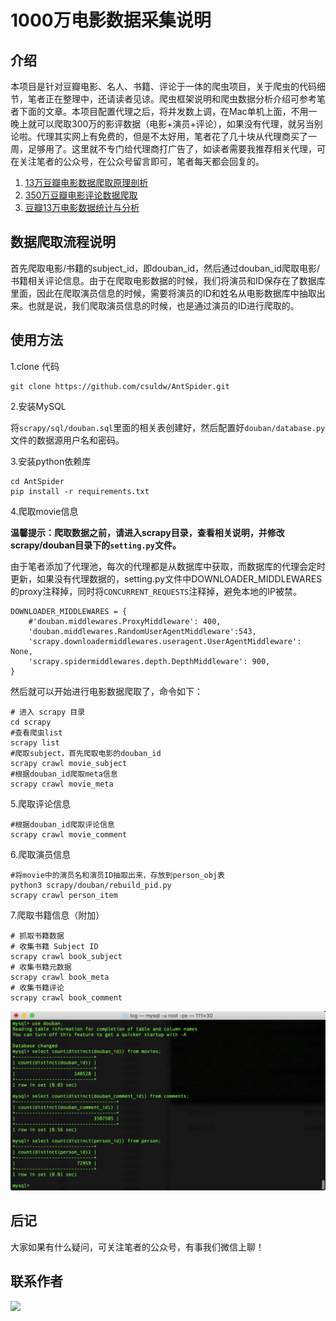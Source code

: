 # 1000万电影数据采集说明

## 介绍

本项目是针对豆瓣电影、名人、书籍、评论于一体的爬虫项目，关于爬虫的代码细节，笔者正在整理中，还请读者见谅。爬虫框架说明和爬虫数据分析介绍可参考笔者下面的文章。本项目配置代理之后，将并发数上调，在Mac单机上面，不用一晚上就可以爬取300万的影评数据（电影+演员+评论），如果没有代理，就另当别论啦。代理其实网上有免费的，但是不太好用，笔者花了几十块从代理商买了一周，足够用了。这里就不专门给代理商打广告了，如读者需要我推荐相关代理，可在关注笔者的公众号，在公众号留言即可，笔者每天都会回复的。


1. [13万豆瓣电影数据爬取原理剖析](http://www.csuldw.com/2019/08/29/2019-08-29-douban-spider/)
2. [350万豆瓣电影评论数据爬取](http://www.csuldw.com/2019/09/05/2019-09-05-douban-comment-stat/)
3. [豆瓣13万电影数据统计与分析](http://www.csuldw.com/2019/08/12/2019-08-12-douban-movies-statistics/)


## 数据爬取流程说明


首先爬取电影/书籍的subject_id，即douban_id，然后通过douban_id爬取电影/书籍相关评论信息。由于在爬取电影数据的时候，我们将演员和ID保存在了数据库里面，因此在爬取演员信息的时候，需要将演员的ID和姓名从电影数据库中抽取出来。也就是说，我们爬取演员信息的时候，也是通过演员的ID进行爬取的。

## 使用方法


1.clone 代码

```
git clone https://github.com/csuldw/AntSpider.git
```

2.安装MySQL

将`scrapy/sql/douban.sql`里面的相关表创建好，然后配置好`douban/database.py`文件的数据源用户名和密码。

3.安装python依赖库

```
cd AntSpider
pip install -r requirements.txt 
```

4.爬取movie信息

**温馨提示：爬取数据之前，请进入scrapy目录，查看相关说明，并修改scrapy/douban目录下的`setting.py`文件。**

由于笔者添加了代理池，每次的代理都是从数据库中获取，而数据库的代理会定时更新，如果没有代理数据的，setting.py文件中DOWNLOADER_MIDDLEWARES的proxy注释掉，同时将`CONCURRENT_REQUESTS`注释掉，避免本地的IP被禁。

```
DOWNLOADER_MIDDLEWARES = {
    #'douban.middlewares.ProxyMiddleware': 400,
    'douban.middlewares.RandomUserAgentMiddleware':543,
    'scrapy.downloadermiddlewares.useragent.UserAgentMiddleware': None,
    'scrapy.spidermiddlewares.depth.DepthMiddleware': 900,
}
```

然后就可以开始进行电影数据爬取了，命令如下：

```
# 进入 scrapy 目录
cd scrapy
#查看爬虫list
scrapy list
#爬取subject，首先爬取电影的douban_id
scrapy crawl movie_subject
#根据douban_id爬取meta信息
scrapy crawl movie_meta
```

5.爬取评论信息

```
#根据douban_id爬取评论信息
scrapy crawl movie_comment
```

6.爬取演员信息

```
#将movie中的演员名和演员ID抽取出来，存放到person_obj表
python3 scrapy/douban/rebuild_pid.py
scrapy crawl person_item
```

7.爬取书籍信息（附加）

```
# 抓取书籍数据
# 收集书籍 Subject ID
scrapy crawl book_subject 
# 收集书籍元数据
scrapy crawl book_meta 
# 收集书籍评论
scrapy crawl book_comment 
```

![](./img/douban_data_count.png)

## 后记

大家如果有什么疑问，可关注笔者的公众号，有事我们微信上聊！


## 联系作者

![](http://www.csuldw.com/assets/articleImg/2019/code-main-fun.png)
